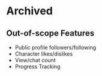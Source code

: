 # Archived

## Out-of-scope Features

- Public profile followers/following
- Character likes/dislikes
- View/chat count
- Progress Tracking
